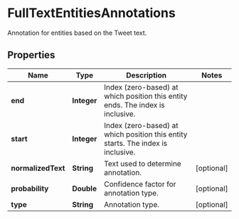 

# FullTextEntitiesAnnotations

Annotation for entities based on the Tweet text.

## Properties

| Name | Type | Description | Notes |
|------------ | ------------- | ------------- | -------------|
|**end** | **Integer** | Index (zero-based) at which position this entity ends.  The index is inclusive. |  |
|**start** | **Integer** | Index (zero-based) at which position this entity starts.  The index is inclusive. |  |
|**normalizedText** | **String** | Text used to determine annotation. |  [optional] |
|**probability** | **Double** | Confidence factor for annotation type. |  [optional] |
|**type** | **String** | Annotation type. |  [optional] |



